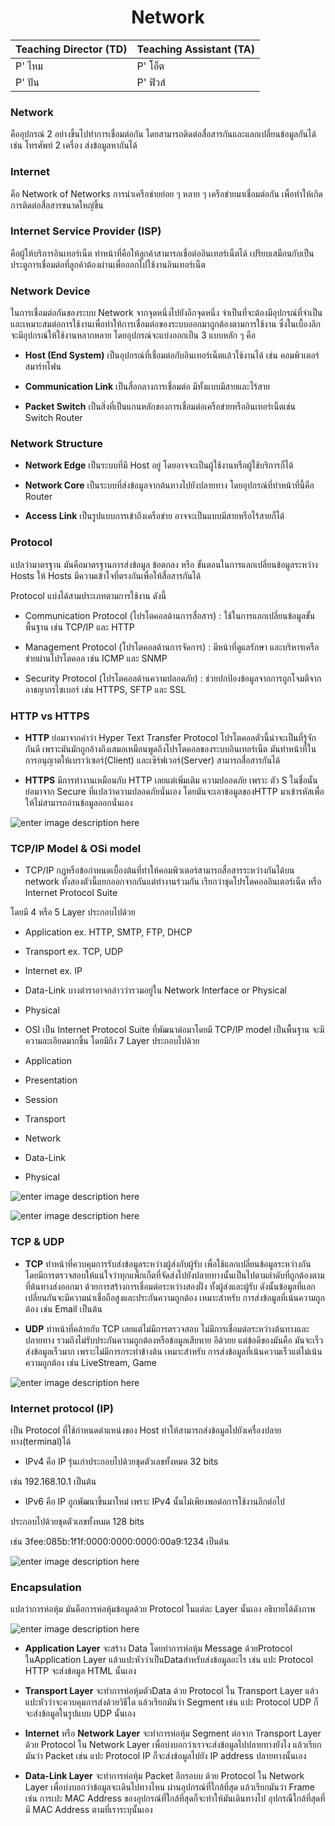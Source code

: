 ﻿<div align="center">
<h1>Network</h1>
</div>

<div align="center">

|Teaching Director (TD) | Teaching Assistant (TA) |
|-------|------|
| P' ไหม | P' โอ็ต |
| P' ปัน | P' ฟิวส์ |

</div>

### Network 
คืออุปกรณ์ 2 อย่างขึ้นไปทำการเชื่อมต่อกัน โดยสามารถติดต่อสื่อสารกันและแลกเปลี่ยนข้อมูลกันได้ เช่น โทรศัพท์ 2 เครื่อง ส่งข้อมูลหากันได้

### Internet
คือ Network of Networks การนำเครือข่ายย่อย ๆ หลาย ๆ เครือข่ายมาเชื่อมต่อกัน เพื่อทำให้เกิดการติดต่อสื่อสารขนาดใหญ่ขึ้น

### Internet Service Provider  (ISP)
คือผู้ให้บริการอินเทอร์เน็ต ทำหน้าที่คือให้ลูกค้าสามารถเชื่อต่ออินเทอร์เน็ตได้ เปรียบเสมือนกับเป็นประตูการเชื่อมต่อที่ลูกค้าต้องผ่านเพื่อออกไปใช้งานอินเทอร์เน็ต

### Network Device
ในการเชื่อมต่อกันของระบบ Network จากจุดหนึ่งไปยังอีกจุดหนึ่ง จำเป็นที่จะต้องมีอุปกรณ์ที่จำเป็นและเหมาะสมต่อการใช้งานเพื่อทำให้การเชื่อมต่อของระบบออกมาถูกต้องตามการใช้งาน ซึ่งในเบื้องลึกจะมีอุปกรณ์ให้ใช้งานหลากหลาย โดยอุปกรณ์จะแบ่งออกเป็น 3 แบบหลัก ๆ คือ

-   **Host (End System)** เป็นอุปกรณ์ที่เชื่อมต่อกับอินเทอร์เน็ตแล้วใช้งานได้ เช่น คอมพิวเตอร์ สมาร์ทโฟน
    
-   **Communication Link** เป็นสื่อกลางการเชื่อมต่อ มีทั้งแบบมีสายและไร้สาย
    
-   **Packet Switch** เป็นสิ่งที่เป็นแกนหลักของการเชื่อมต่อเครือข่ายหรืออินเทอร์เน็ตเช่น Switch Router
    

### Network Structure

-   **Network Edge** เป็นระบบที่มี Host อยู่ โดยอาจจะเป็นผู้ใช้งานหรือผู้ใช้บริการก็ได้
    
-   **Network Core** เป็นระบบที่ส่งข้อมูลจากต้นทางไปยังปลายทาง โดยอุปกรณ์ที่ทำหน้าที่นี้คือ Router
    
-   **Access Link** เป็นรูปแบบการเข้าถึงเครือข่าย อาจจะเป็นแบบมีสายหรือไร้สายก็ได้

### Protocol
แปลว่ามาตรฐาน มันคือมาตรฐานการส่งข้อมูล ข้อตกลง หรือ ขั้นตอนในการแลกเปลี่ยนข้อมูลระหว่าง Hosts ให้ Hosts มีความเข้าใจที่ตรงกันเพื่อให้สื่อสารกันได้

  

Protocol แบ่งได้สามประเภทตามการใช้งาน ดังนี้

- Communication Protocol (โปรโตคอลด้านการสื่อสาร) : ใช้ในการแลกเปลี่ยนข้อมูลขั้นพื้นฐาน เช่น TCP/IP และ HTTP

- Management Protocol (โปรโตคอลด้านการจัดการ) : มีหน้าที่ดูแลรักษา และบริหารเครือข่ายผ่านโปรโตคอล เช่น ICMP และ SNMP

- Security Protocol (โปรโตคอลด้านความปลอดภัย) : ช่วยปกป้องข้อมูลจากการถูกโจมตีจากอาชญากรไซเบอร์ เช่น HTTPS, SFTP และ SSL

  
  
  

### HTTP vs HTTPS

  

- **HTTP** ย่อมาจากคำว่า Hyper Text Transfer Protocol โปรโตคอลตัวนี้น่าจะเป็นที่รู้จักกันดี เพราะมันมักถูกอ้างถึงเสมอเหมือนพูดถึงโปรโตคอลของระบบอินเทอร์เน็ต มันทำหน้าที่ในการอนุญาตให้เบราว์เซอร์(Client) และเซิร์ฟเวอร์(Server) สามารถสื่อสารกันได้

- **HTTPS** มีการทำงานเหมือนกับ HTTP เลยแต่เพิ่มเติม ความปลอดภัย เพราะ ตัว S ในชื่อนั้นย่อมาจาก Secure ที่แปลว่าความปลอดภัยนั่นเอง โดยมันจะเอาข้อมูลของHTTP มาเข้ารหัสเพื่อให้ไม่สามารถอ่านข้อมูลออกนั่นเอง

  

![enter image description here](https://cdn.discordapp.com/attachments/962393643988164628/1033043245481087056/unknown.png)

  
  
  

### TCP/IP Model & OSi model

  

- TCP/IP กฏหรือข้อกำหนดเบื้องต้นที่ทำให้คอมพิวเตอร์สามารถสื่อสารระหว่างกันได้บน network ทั้งสองตัวนี้แยกออกจากกันแต่ทำงานร่วมกัน เรียกว่าชุดโปรโตคอลอินเตอร์เน็ต หรือ Internet Protocol Suite

โดยมี 4 หรือ 5 Layer ประกอบไปด้วย

- Application ex. HTTP, SMTP, FTP, DHCP

- Transport ex. TCP, UDP

- Internet ex. IP

- Data-Link บางตำราอาจกล่าวว่ารวมอยู่ใน Network Interface or Physical

- Physical

- OSI เป็น Internet Protocol Suite ที่พัฒนาต่อมาโดยมี TCP/IP model เป็นพื้นฐาน จะมีความละเอียดมากขึ้น โดยมีถึง 7 Layer ประกอบไปด้วย

- Application

- Presentation

- Session

- Transport

- Network

- Data-Link

- Physical

  

![enter image description here](https://cdn.discordapp.com/attachments/962393643988164628/1033043245992771614/unknown.png)

  

![enter image description here](https://cdn.discordapp.com/attachments/962393643988164628/1033043246659670056/unknown.png)

  
  
  

### TCP & UDP

  

- **TCP** ทำหน้าที่ควบคุมการรับส่งข้อมูลระหว่างผู้ส่งกับผู้รับ เพื่อใช้แลกเปลี่ยนข้อมูลระหว่างกัน โดยมีการตรวจสอบให้แน่ใจว่าทุกแพ็กเก็ตที่จัดส่งไปยังปลายทางนั้นเป็นไปตามลำดับที่ถูกต้องตามที่ต้นทางส่งออกมา ด้วยการสร้างการเชื่อมต่อระหว่างสองฝั่ง ทั้งผู้ส่งและผู้รับ ดังนั้นข้อมูลที่แลกเปลี่ยนกันจะมีความน่าเชื่อถือสูงและประกันความถูกต้อง เหมาะสำหรับ การส่งข้อมูลที่เน้นความถูกต้อง เช่น Email เป็นต้น

- **UDP** ทำหน้าที่คล้ายกับ TCP เลยแต่ไม่มีการตรวจสอบ ไม่มีการเชื่อมต่อระหว่างต้นทางและปลายทาง รวมถึงไม่รับประกันความถูกต้องหรือข้อมูลเสียหาย อีด้วยย แต่ข้อดีของมันคือ มันจะเร็วส่งข้อมูลเร็วมาก เพราะไม่มีการกระทำข้างต้น เหมาะสำหรับ การส่งข้อมูลที่เน้นความเร็วแต่ไม่เน้นความถูกต้อง เช่น LiveStream, Game

  

![enter image description here](https://cdn.discordapp.com/attachments/962393643988164628/1033043247150407700/unknown.png)

  
  
  
  
  
  
  
  
  

### Internet protocol (IP)
เป็น Protocol ที่ใช้กำหนดตำแหน่งของ Host ทำให้สามารถส่งข้อมูลไปยังเครื่องปลายทาง(terminal)ได้

  

- IPv4 คือ IP รุ่นเก่าประกอบไปด้วยชุดตัวเลขทั้งหมด 32 bits

เช่น 192.168.10.1 เป็นต้น

- IPv6 คือ IP ถูกพัฒนาขึ้นมาใหม่ เพราะ IPv4 นั้นไม่เพียงพอต่อการใช้งานอีกต่อไป

ประกอบไปด้วยชุดตัวเลขทั้งหมด 128 bits

เช่น 3fee:085b:1f1f:0000:0000:0000:00a9:1234 เป็นต้น

  

![enter image description here](https://cdn.discordapp.com/attachments/962393643988164628/1033043247540469841/unknown.png)

  
  
  
  

### Encapsulation
 แปลว่าการห่อหุ้ม มันคือการห่อหุ้มข้อมูลด้วย Protocol ในแต่ละ Layer นั้นเอง อธิบายได้ดังภาพ

  

![enter image description here](https://cdn.discordapp.com/attachments/962393643988164628/1033043245044871228/unknown.png)

  

- **Application Layer** จะสร้าง Data โดยทำการห่อหุ้ม Message ด้วยProtocol ในApplication Layer แล้วแปะหัวว่าเป็นDataสำหรับส่งข้อมูลอะไร เช่น แปะ Protocol HTTP จะส่งข้อมูล HTML นั้นเอง

  

- **Transport Layer** จะทำการห่อหุ้มตัวData ด้วย Protocol ใน Transport Layer แล้วแปะหัวว่าจะควบคุมการส่งด้วยวิธีใด แล้วเรียกมันว่า Segment เช่น แปะ Protocol UDP ก็จะส่งข้อมูลในรูปแบบ UDP นั้นเอง

  

- **Internet** หรือ **Network Layer** จะทำการห่อหุ้ม Segment ต่อจาก Transport Layer ด้วย Protocol ใน Network Layer เพื่อบ่งบอกว่าเราจะส่งข้อมูลไปปลายทางยังไง แล้วเรียกมันว่า Packet เช่น แปะ Protocol IP ก็จะส่งข้อมูลไปยัง IP address ปลายทางนั้นเอง

  

- **Data-Link Layer** จะทำการห่อหุ้ม Packet อีกรอบบ ด้วย Protocol ใน Network Layer เพื่อบ่งบอกว่าข้อมูลจะเดินไปทางไหน ผ่านอุปกรณ์​ที่ใกล้ที่สุด แล้วเรียกมันว่า Frame เช่น การเปะ MAC Address ของอุปกรณ์ที่ใกล้ที่สุดก็จะทำให้มันเดินทางไป อุปกรณืใกล้ที่สุดที่มี MAC Address ตามที่เราระบุนั้นเอง

